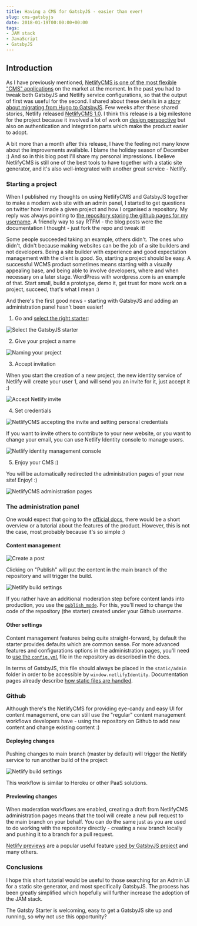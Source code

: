 ```yaml
---
title: Having a CMS for GatsbyJS - easier than ever!
slug: cms-gatsbyjs
date: 2018-01-19T00:00:00+00:00
tags:
- JAM stack
- JavaScript
- GatsbyJS
---
```


## Introduction

As I have previously mentioned, [NetlifyCMS is one of the most flexible "CMS" applications](/admin-ui-gatsby-static-site-generator) on the market at the moment. In the past you had to tweak both GatsbyJS and Netlify service configurations, so that the output of first was useful for the second. I shared about these details in a [story about migrating from Hugo to GatsbyJS](https://www.gatsbyjs.org/blog/2017-11-06-migrate-hugo-gatsby/#admin-panel). Few weeks after these shared stories, Netlify released [NetlifyCMS 1.0](https://www.netlify.com/blog/2017/12/07/open-source-netlify-cms-hits-1.0-bringing-git-based-content-management-to-static-sites-everywhere/). I think this release is a big milestone for the project because it involved a lot of work on [design perspective](https://github.com/netlify/netlify-cms/issues?q=is%3Aissue+is%3Aopen+sort%3Acomments-desc+label%3A%22area%3A+design%22) but also on authentication and integration parts which make the product easier to adopt.

A bit more than a month after this release, I have the feeling not many know about the improvements available. I blame the holiday season of December :)  And so in this blog post I'll share my personal impressions. I believe NetlifyCMS is still one of the best tools to have together with a static site generator, and it's also well-integrated with another great service - Netlify.

### Starting a project

When I published my thoughts on using NetlifyCMS and GatsbyJS together to make a modern web site with an admin panel, I started to get questions on twitter how I made a given project and how I organised a repository. My reply was always pointing to [the repository storing the github pages for my username](https://github.com/kalinchernev/kalinchernev.github.io). A friendly way to say RTFM - the blog posts were the documentation I thought - just fork the repo and tweak it!

Some people succeeded taking an example, others didn't. The ones who didn't, didn't because making websites can be the job of a site builders and not developers. Being a site builder with experience and good expectation management with the client is good. So, starting a project should be easy. A successful WCMS product sometimes means starting with a visually appealing base, and being able to involve developers, where and when necessary on a later stage. WordPress with wordpress.com is an example of that. Start small, build a prototype, demo it, get trust for more work on a project, succeed, that's what I mean :)

And there's the first good news - starting with GatsbyJS and adding an administration panel hasn't been easier!

1) Go and [select the right starter](https://www.netlifycms.org/docs/start-with-a-template/):

![Select the GatsbyJS starter](./images/netlifycms-gatsbyjs-starter.png)

2) Give your project a name

![Naming your project](./images/gatsbyjs-starter-progress.gif)

3) Accept invitation

When you start the creation of a new project, the new identity service of Netlify will create your user 1, and will send you an invite for it, just accept it :)

![Accept Netlify invite](./images/accept-netlify-invite.png)

4) Set credentials

![NetlifyCMS accepting the invite and setting personal credentials](./images/netlifycms-set-credentials.png)

If you want to invite others to contribute to your new website, or you want to change your email, you can use Netlify Identity console to manage users.

![Netlify identity management console](./images/netlify-identity-management.png)

5) Enjoy your CMS :)

You will be automatically redirected the administration pages of your new site! Enjoy! :)

![NetlifyCMS administration pages](./images/netlifycms-admin-pages.png)

### The administration panel

One would expect that going to the [official docs](https://www.netlifycms.org/docs/), there would be a short overview or a tutorial about the features of the product. However, this is not the case, most probably because it's so simple :)

#### Content management

![Create a post](./images/netlifycms-create-blog-post.gif)

Clicking on "Publish" will put the content in the main branch of the repository and will trigger the build.

![Netlify build settings](./images/netlify-build-settings.png)

If you rather have an additional moderation step before content lands into production, you use the [`publish_mode`](https://www.netlifycms.org/docs/configuration-options/#publish-mode). For this, you'll need to change the code of the repository (the starter) created under your Github username.

#### Other settings

Content management features being quite straight-forward, by default the starter provides defaults which are common sense. For more advanced features and configurations options in the administration pages, you'll need to [use the `config.yml`](https://www.netlifycms.org/docs/configuration-options/) file in the repository as described in the docs.

In terms of GatsbyJS, this file should always be placed in the `static/admin` folder in order to be accessible by `window.netlifyIdentity`. Documentation pages already describe [how static files are handled](https://www.gatsbyjs.org/docs/caching/#static-files).

### Github

Although there's the NetlifyCMS for providing eye-candy and easy UI for content management, one can still use the "regular" content management workflows developers have - using the repository on Github to add new content and change existing content :)

#### Deploying changes

Pushing changes to main branch (master by default) will trigger the Netlify service to run another build of the project:

![Netlify build settings](./images/netlify-listening-repository-changes.png)

This workflow is similar to Heroku or other PaaS solutions.

#### Previewing changes

When moderation workflows are enabled, creating a draft from NetlifyCMS administration pages means that the tool will create a new pull request to the main branch on your behalf. You can do the same just as you are used to do working with the repository directly - creating a new branch locally and pushing it to a branch for a pull request.

[Netlify previews](https://www.netlify.com/blog/2016/07/20/introducing-deploy-previews-in-netlify/) are a popular useful feature [used by GatsbyJS project](https://github.com/gatsbyjs/gatsby/blob/936c33a262eba0d3e053e67396079c34507f5cb8/docs/docs/deploy-gatsby.md) and many others.

### Conclusions

I hope this short tutorial would be useful to those searching for an Admin UI for a static site generator, and most specifically GatsbyJS. The process has been greatly simplified which hopefully will further increase the adoption of the JAM stack.

The Gatsby Starter is welcoming, easy to get a GatsbyJS site up and running, so why not use this opportunity?
